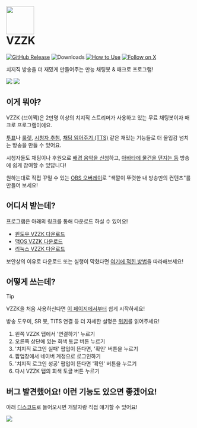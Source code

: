 

# <img src="https://i.imgur.com/25zrhS8.png" width="75" height="75"> <br/> VZZK
[![GitHub Release](https://img.shields.io/github/v/release/auejin/vzzk-bot)](https://github.com/auejin/vzzk-bot/releases/latest)
![Downloads](https://img.shields.io/badge/downloads-26K-blue)
[![How to Use](https://img.shields.io/badge/docs-wiki-forestgreen)](https://github.com/auejin/vzzk-bot/wiki)
[![Follow on X](https://img.shields.io/twitter/follow/sardinevish)](https://x.com/sardinevish)

치지직 방송을 더 재밌게 만들어주는 만능 채팅봇 & 매크로 프로그램!

![](https://i.imgur.com/ENX9xn2.gif)
![](https://i.imgur.com/RyyySM6.gif)

## 이게 뭐야?

VZZK (브이찍)은 2만명 이상의 치지직 스트리머가 사용하고 있는 무료 채팅봇이자 매크로 프로그램이에요.

[투표](https://github.com/auejin/vzzk-bot/wiki/%ED%88%AC%ED%91%9C)나 [룰렛](https://github.com/auejin/vzzk-bot/wiki/%EB%A3%B0%EB%A0%9B), [시청자 추첨](https://github.com/auejin/vzzk-bot/wiki/%EC%8B%9C%EC%B2%AD%EC%9E%90-%EC%B6%94%EC%B2%A8), [채팅 읽어주기 (TTS)](https://github.com/auejin/vzzk-bot/wiki/%EC%B1%84%ED%8C%85-%EC%9D%BD%EA%B8%B0-%EB%B4%87-%E2%80%90-%EC%B9%98%EC%A7%80%EC%A7%81-%EC%B1%84%ED%8C%85%EC%9D%84-%EC%9D%BD%EC%96%B4%EC%A3%BC%EB%8A%94-TTS-%EB%B4%87) 같은 재밌는 기능들로 더 몰입감 넘치는 방송을 만들 수 있어요.

시청자들도 채팅이나 후원으로 [배경 음악을 신청](https://github.com/auejin/vzzk-bot/wiki/SR%EB%B4%87-%E2%80%90-%EB%B0%A9%EC%86%A1-%EC%9D%8C%EC%95%85-%EC%B6%94%EC%B2%9C-%ED%94%8C%EB%9F%AC%EA%B7%B8%EC%9D%B8)하고, [아바타에 물건을 던지는 등](https://github.com/auejin/vzzk-bot/wiki/TITS-%E2%80%90-%EB%B2%84%ED%8A%9C%EB%B2%84%EB%A5%BC-%EC%9C%84%ED%95%9C-%EB%AC%BC%EA%B1%B4-%EB%8D%98%EC%A7%80%EA%B8%B0-%EB%A6%AC%EC%95%A1%EC%85%98-%ED%94%8C%EB%9F%AC%EA%B7%B8%EC%9D%B8) 방송에 쉽게 참여할 수 있답니다!

원하는대로 직접 꾸밀 수 있는 [OBS 오버레이](https://github.com/auejin/vzzk-bot/wiki/%EB%B0%A9%EC%86%A1-%EC%98%A4%EB%B2%84%EB%A0%88%EC%9D%B4)로 "색깔이 뚜렷한 내 방송만의 컨텐츠"를 만들어 보세요!

## 어디서 받는데?

프로그램은 아래의 링크를 통해 다운로드 하실 수 있어요!
- [윈도우 VZZK 다운로드](https://storage.googleapis.com/vzzk/release/Vzzk_Windows.zip)
- [맥OS VZZK 다운로드](https://storage.googleapis.com/vzzk/release/Vzzk_Mac.tar.gz)
- [리눅스 VZZK 다운로드](https://storage.googleapis.com/vzzk/release/Vzzk_Ubuntu.tar.gz)

보안상의 이유로 다운로드 또는 실행이 막혔다면 [여기에 적힌 방법](https://github.com/auejin/vzzk-bot/wiki#%EB%B3%B4%EC%95%88-%EC%9D%B4%EC%8A%88-%ED%95%B4%EA%B2%B0%ED%95%98%EA%B8%B0)을 따라해보세요!

## 어떻게 쓰는데?

> [!TIP]
> VZZK을 처음 사용하신다면 [이 페이지에서부터](https://github.com/auejin/vzzk-bot/wiki/VZZK-%EC%B2%AB-%EC%82%AC%EC%9A%A9-%EB%B0%A9%EB%B2%95) 쉽게 시작하세요!
> 
> 방송 도우미, SR 봇, TITS 연결 등 더 자세한 설명은 [위키](https://github.com/auejin/vzzk-bot/wiki)를 읽어주세요!

1. 왼쪽 VZZK 탭에서 '연결하기' 누르기
2. 오른쪽 상단에 있는 회색 토글 버튼 누르기
3. '치지직 로그인 실패' 팝업이 뜬다면, '확인' 버튼을 누르기
4. 팝업창에서 네이버 계정으로 로그인하기
5. '치지직 로그인 성공' 팝업이 뜬다면 '확인' 버튼을 누르기
6. 다시 VZZK 탭의 회색 토글 버튼 누르기

## 버그 발견했어요! 이런 기능도 있으면 좋겠어요!

아래 [디스코드](https://discord.gg/nej5zmZADX)로 들어오시면 개발자랑 직접 얘기할 수 있어요!

[![](https://dcbadge.limes.pink/api/server/HfycCNdUCF)](https://discord.gg/nej5zmZADX)
